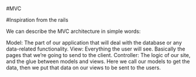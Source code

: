 #MVC

#Inspiration from the rails

We can describe the MVC architecture in simple words:

Model: The part of our application that will deal with the database or any data-related functionality.
View: Everything the user will see. Basically the pages that we’re going to send to the client.
Controller: The logic of our site, and the glue between models and views. Here we call our models to get the data, then we put that data on our views to be sent to the users.
